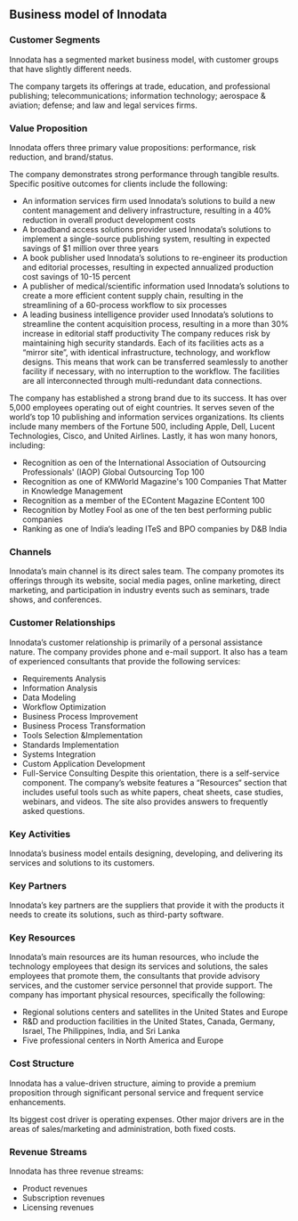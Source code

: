 Business model of Innodata
--------------------------

 ### Customer Segments

 Innodata has a segmented market business model, with customer groups that have slightly different needs.

 The company targets its offerings at trade, education, and professional publishing; telecommunications; information technology; aerospace & aviation; defense; and law and legal services firms.

 ### Value Proposition

 Innodata offers three primary value propositions: performance, risk reduction, and brand/status.

 The company demonstrates strong performance through tangible results. Specific positive outcomes for clients include the following:

  * An information services firm used Innodata’s solutions to build a new content management and delivery infrastructure, resulting in a 40% reduction in overall product development costs
 * A broadband access solutions provider used Innodata’s solutions to implement a single-source publishing system, resulting in expected savings of $1 million over three years
 * A book publisher used Innodata’s solutions to re-engineer its production and editorial processes, resulting in expected annualized production cost savings of 10-15 percent
 * A publisher of medical/scientific information used Innodata’s solutions to create a more efficient content supply chain, resulting in the streamlining of a 60-process workflow to six processes
 * A leading business intelligence provider used Innodata’s solutions to streamline the content acquisition process, resulting in a more than 30% increase in editorial staff productivity
  The company reduces risk by maintaining high security standards. Each of its facilities acts as a “mirror site”, with identical infrastructure, technology, and workflow designs. This means that work can be transferred seamlessly to another facility if necessary, with no interruption to the workflow. The facilities are all interconnected through multi-redundant data connections.

 The company has established a strong brand due to its success. It has over 5,000 employees operating out of eight countries. It serves seven of the world’s top 10 publishing and information services organizations. Its clients include many members of the Fortune 500, including Apple, Dell, Lucent Technologies, Cisco, and United Airlines. Lastly, it has won many honors, including:

  * Recognition as oen of the International Association of Outsourcing Professionals' (IAOP) Global Outsourcing Top 100
 * Recognition as one of KMWorld Magazine's 100 Companies That Matter in Knowledge Management
 * Recognition as a member of the EContent Magazine EContent 100
 * Recognition by Motley Fool as one of the ten best performing public companies
 * Ranking as one of India‘s leading ITeS and BPO companies by D&B India
  ### Channels

 Innodata’s main channel is its direct sales team. The company promotes its offerings through its website, social media pages, online marketing, direct marketing, and participation in industry events such as seminars, trade shows, and conferences.

 ### Customer Relationships

 Innodata’s customer relationship is primarily of a personal assistance nature. The company provides phone and e-mail support. It also has a team of experienced consultants that provide the following services:

  * Requirements Analysis
 * Information Analysis
 * Data Modeling
 * Workflow Optimization
 * Business Process Improvement
 * Business Process Transformation
 * Tools Selection &Implementation
 * Standards Implementation
 * Systems Integration
 * Custom Application Development
 * Full-Service Consulting
  Despite this orientation, there is a self-service component. The company’s website features a “Resources“ section that includes useful tools such as white papers, cheat sheets, case studies, webinars, and videos. The site also provides answers to frequently asked questions.

 ### Key Activities

 Innodata’s business model entails designing, developing, and delivering its services and solutions to its customers.

 ### Key Partners

 Innodata’s key partners are the suppliers that provide it with the products it needs to create its solutions, such as third-party software.

 ### Key Resources

 Innodata’s main resources are its human resources, who include the technology employees that design its services and solutions, the sales employees that promote them, the consultants that provide advisory services, and the customer service personnel that provide support. The company has important physical resources, specifically the following:

  * Regional solutions centers and satellites in the United States and Europe
 * R&D and production facilities in the United States, Canada, Germany, Israel, The Philippines, India, and Sri Lanka
 * Five professional centers in North America and Europe
  ### Cost Structure

 Innodata has a value-driven structure, aiming to provide a premium proposition through significant personal service and frequent service enhancements.

 Its biggest cost driver is operating expenses. Other major drivers are in the areas of sales/marketing and administration, both fixed costs.

 ### Revenue Streams

 Innodata has three revenue streams:

  * Product revenues
 * Subscription revenues
 * Licensing revenues
